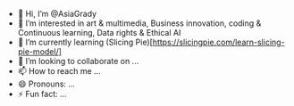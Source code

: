 - 👋 Hi, I’m @AsiaGrady
- 👀 I’m interested in art & multimedia, Business innovation, coding & Continuous learning, Data rights & Ethical
 AI 
- 🌱 I’m currently learning (Slicing Pie)[https://slicingpie.com/learn-slicing-pie-model/]
- 💞️ I’m looking to collaborate on ...
- 📫 How to reach me ...
- 😄 Pronouns: ...
- ⚡ Fun fact: ...

<!---
AsiaGrady/AsiaGrady is a ✨ special ✨ repository because its `README.md` (this file) appears on your GitHub profile.
You can click the Preview link to take a look at your changes.
--->
